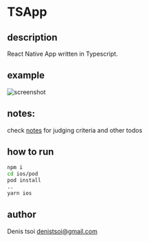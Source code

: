 # TSApp

## description

React Native App written in Typescript.

## example

![screenshot](https://media.giphy.com/media/kBZvlo6SYi3lbBSpSE/giphy.gif)


## notes:

check [notes](./docs/notes.md) for judging criteria and other todos

## how to run

```bash
npm i
cd ios/pod
pod install
..
yarn ios
```

## author

Denis tsoi <denistsoi@gmail.com>

